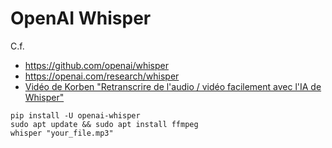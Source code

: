 # OpenAI Whisper

C.f.

- https://github.com/openai/whisper
- https://openai.com/research/whisper
- [Vidéo de Korben "Retranscrire de l'audio / vidéo facilement avec l'IA de Whisper"](https://www.youtube.com/watch?v=3AhOl2q-TW4)


```
pip install -U openai-whisper
sudo apt update && sudo apt install ffmpeg
whisper "your_file.mp3"
```

